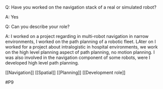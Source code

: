 Q: Have you worked on the navigation stack of a real or simulated robot?

A: Yes

Q: Can you describe your role?

A: I worked on a project regarding in multi-robot navigation in narrow environments, I worked on the path planning of a robotic fleet. LAter on I worked for a project about intralogistic in hospital environments, we work on the high level planning aspect of path planning, no motion planning. I was also involved in the navigation component of some robots, were I developed high level path planning.

[[Navigation]]
[[Spatial]]
[[Planning]]
[[Development role]]

#P9